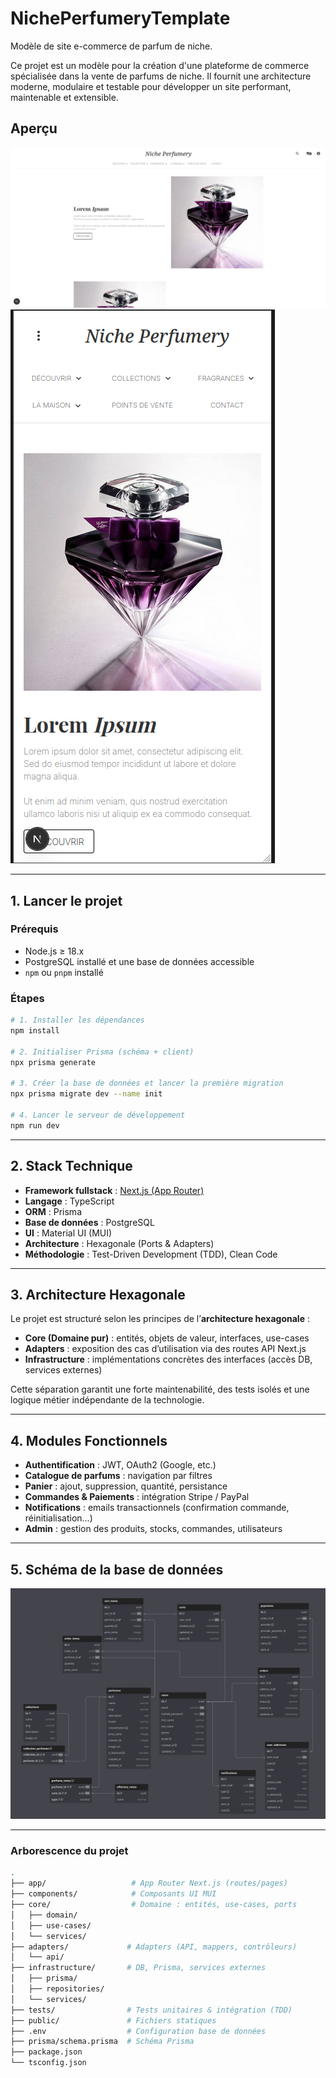 # NichePerfumeryTemplate

Modèle de site e-commerce de parfum de niche.

Ce projet est un modèle pour la création d'une plateforme de commerce spécialisée dans la vente de parfums de niche. Il fournit une architecture moderne, modulaire et testable pour développer un site performant, maintenable et extensible.

## **Aperçu**

![Format PC](public/readme/format_pc.png)
![Format téléphone](public/readme/format_telephone.png)

---

## 1. Lancer le projet

### Prérequis

- Node.js ≥ 18.x
- PostgreSQL installé et une base de données accessible
- `npm` ou `pnpm` installé

### Étapes

```bash
# 1. Installer les dépendances
npm install

# 2. Initialiser Prisma (schéma + client)
npx prisma generate

# 3. Créer la base de données et lancer la première migration
npx prisma migrate dev --name init

# 4. Lancer le serveur de développement
npm run dev
```

---

## 2. Stack Technique

- **Framework fullstack** : [Next.js (App Router)](https://nextjs.org/docs/app)
- **Langage** : TypeScript
- **ORM** : Prisma
- **Base de données** : PostgreSQL
- **UI** : Material UI (MUI)
- **Architecture** : Hexagonale (Ports & Adapters)
- **Méthodologie** : Test-Driven Development (TDD), Clean Code

---

## 3. Architecture Hexagonale

Le projet est structuré selon les principes de l’**architecture hexagonale** :

- **Core (Domaine pur)** : entités, objets de valeur, interfaces, use-cases
- **Adapters** : exposition des cas d’utilisation via des routes API Next.js
- **Infrastructure** : implémentations concrètes des interfaces (accès DB, services externes)

Cette séparation garantit une forte maintenabilité, des tests isolés et une logique métier indépendante de la technologie.

---

## 4. Modules Fonctionnels

- **Authentification** : JWT, OAuth2 (Google, etc.)
- **Catalogue de parfums** : navigation par filtres
- **Panier** : ajout, suppression, quantité, persistance
- **Commandes & Paiements** : intégration Stripe / PayPal
- **Notifications** : emails transactionnels (confirmation commande, réinitialisation...)
- **Admin** : gestion des produits, stocks, commandes, utilisateurs

---

## 5. Schéma de la base de données

![Schéma de la base de données](public/readme/db_schemas.png)

---

### Arborescence du projet

```bash
.
├── app/                   # App Router Next.js (routes/pages)
├── components/            # Composants UI MUI
├── core/                  # Domaine : entités, use-cases, ports
│   ├── domain/
│   ├── use-cases/
│   └── services/
├── adapters/             # Adapters (API, mappers, contrôleurs)
│   └── api/
├── infrastructure/       # DB, Prisma, services externes
│   ├── prisma/
│   ├── repositories/
│   └── services/
├── tests/                # Tests unitaires & intégration (TDD)
├── public/               # Fichiers statiques
├── .env                  # Configuration base de données
├── prisma/schema.prisma  # Schéma Prisma
├── package.json
└── tsconfig.json
```
